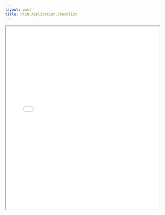 ```yaml
---
layout: post
title: PTIN.Application.Checklist
---
```


<div class="pdf-container">
<iframe src="/ea/assets/pdfs/misc/PTIN.Application.Checklist.pdf" height="600" width="100%" allowFullScreen="true"></iframe>
</div>

